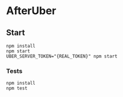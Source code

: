 # AfterUber

## Start
```
npm install
npm start
UBER_SERVER_TOKEN="{REAL_TOKEN}" npm start
```

### Tests
```
npm install
npm test
```
